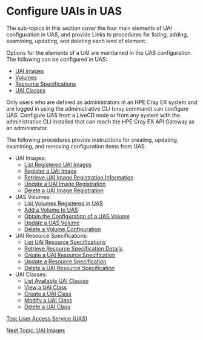 # Configure UAIs in UAS

The sub-topics in this section cover the four main elements of UAI configuration in UAS, and provide Links to procedures for listing, adding, examining, updating, and deleting each kind of element.

Options for the elements of a UAI are maintained in the UAS configuration. The following can be configured in UAS:

* [UAI images](UAI_Images.md)
* [Volumes](Volumes.md)
* [Resource Specifications](Resource_Specifications.md)
* [UAI Classes](UAI_Classes.md)

Only users who are defined as administrators in an HPE Cray EX system and are logged in using the administrative CLI \(`cray` command\) can configure UAS.
Configure UAS from a LiveCD node or from any system with the administrative CLI installed that can reach the HPE Cray EX API Gateway as an administrator.

The following procedures provide instructions for creating, updating, examining, and removing configuration items from UAS:

* UAI Images:
  * [List Registered UAI Images](List_Registered_UAI_Images.md)
  * [Register a UAI Image](Register_a_UAI_Image.md)
  * [Retrieve UAI Image Registration Information](Retrieve_UAI_Image_Registration_Information.md)
  * [Update a UAI Image Registration](Update_a_UAI_Image_Registration.md)
  * [Delete a UAI Image Registration](Delete_a_UAI_Image_Registration.md)
* UAS Volumes:
  * [List Volumes Registered in UAS](List_Volumes_Registered_in_UAS.md)
  * [Add a Volume to UAS](Add_a_Volume_to_UAS.md)
  * [Obtain the Configuration of a UAS Volume](Obtain_Configuration_of_a_UAS_Volume.md)
  * [Update a UAS Volume](Update_a_UAS_Volume.md)
  * [Delete a Volume Configuration](Delete_a_Volume_Configuration.md)
* UAI Resource Specifications:
  * [List UAI Resource Specifications](List_UAI_Resource_Specifications.md)
  * [Retrieve Resource Specification Details](Retrieve_Resource_Specification_Details.md)
  * [Create a UAI Resource Specification](Create_a_UAI_Resource_Specification.md)
  * [Update a Resource Specification](Update_a_Resource_Specification.md)
  * [Delete a UAI Resource Specification](Delete_a_UAI_Resource_Specification.md)
* UAI Classes:
  * [List Available UAI Classes](List_Available_UAI_Classes.md)
  * [View a UAI Class](View_a_UAI_Class.md)
  * [Create a UAI Class](Create_a_UAI_Class.md)
  * [Modify a UAI Class](Modify_a_UAI_Class.md)
  * [Delete a UAI Class](Delete_a_UAI_Class.md)

[Top: User Access Service (UAS)](README.md)

[Next Topic: UAI Images](UAI_Images.md)
